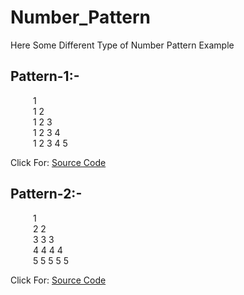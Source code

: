 # Number_Pattern

Here Some Different Type of Number Pattern Example

## Pattern-1:-    
&emsp;   &emsp; 1    
&emsp;   &emsp; 1 2   
&emsp;   &emsp; 1 2 3  
&emsp;   &emsp; 1 2 3 4  
&emsp;   &emsp; 1 2 3 4 5

Click For: [Source Code](https://github.com/Mahendra710/Number_Pattern/blob/main/7.1-Number%20Pattern.py) 

## Pattern-2:-    
&emsp;   &emsp; 1     
&emsp;   &emsp; 2 2   
&emsp;   &emsp; 3 3 3  
&emsp;   &emsp; 4 4 4 4  
&emsp;   &emsp; 5 5 5 5 5

Click For: [Source Code](https://github.com/Mahendra710/Number_Pattern/blob/main/7.2-Number%20Pattern.py)

